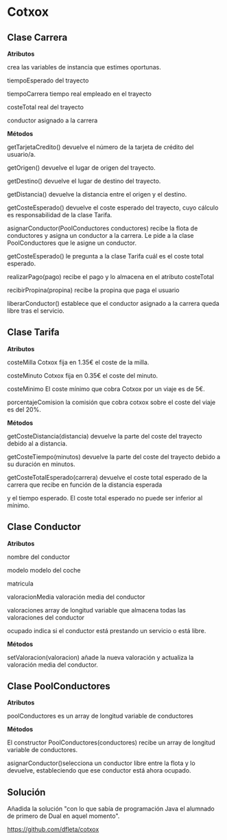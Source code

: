 # Cotxox
## Clase Carrera

**Atributos**

crea las variables de instancia que estimes oportunas.

tiempoEsperado del trayecto

tiempoCarrera tiempo real empleado en el trayecto

costeTotal real del trayecto

conductor asignado a la carrera


**Métodos**

getTarjetaCredito() devuelve el número de la tarjeta de crédito del usuario/a.

getOrigen() devuelve el lugar de origen del trayecto.

getDestino() devuelve el lugar de destino del trayecto.

getDistancia() devuelve la distancia entre el origen y el destino.

getCosteEsperado() devuelve el coste esperado del trayecto, cuyo cálculo es responsabilidad de la clase Tarifa.

asignarConductor(PoolConductores conductores) recibe la flota de conductores y asigna un conductor a la carrera. Le pide a la clase PoolConductores que le asigne un conductor.

getCosteEsperado() le pregunta a la clase Tarifa cuál es el coste total esperado.

realizarPago(pago) recibe el pago y lo almacena en el atributo costeTotal

recibirPropina(propina) recibe la propina que paga el usuario

liberarConductor() establece que el conductor asignado a la carrera queda libre tras el servicio.


## Clase Tarifa

**Atributos**

costeMilla Cotxox fija en 1.35€ el coste de la milla.

costeMinuto Cotxox fija en 0.35€ el coste del minuto.

costeMinimo El coste mínimo que cobra Cotxox por un viaje es de 5€.

porcentajeComision la comisión que cobra cotxox sobre el coste del viaje es del 20%.


**Métodos**


getCosteDistancia(distancia) devuelve la parte del coste del trayecto debido al a distancia.

getCosteTiempo(minutos) devuelve la parte del coste del trayecto debido a su duración en minutos.

getCosteTotalEsperado(carrera) devuelve el coste total esperado de la carrera que recibe en función de la distancia esperada

y el tiempo esperado. El coste total esperado no puede ser inferior al mínimo.



## Clase Conductor

**Atributos**

nombre del conductor

modelo modelo del coche

matricula

valoracionMedia valoración media del conductor

valoraciones array de longitud variable que almacena todas las valoraciones del conductor

ocupado indica si el conductor está prestando un servicio o está libre.

**Métodos**

setValoracion(valoracion) añade la nueva valoración y actualiza la valoración media del conductor.



## Clase PoolConductores

**Atributos**

poolConductores es un array de longitud variable de conductores


**Métodos**

El constructor PoolConductores(conductores) recibe un array de longitud variable de conductores.

asignarConductor()selecciona un conductor libre entre la flota y lo devuelve, estableciendo que ese conductor está ahora ocupado.

## Solución

Añadida la solución "con lo que sabía de programación Java el alumnado de primero de Dual en aquel momento".

https://github.com/dfleta/cotxox
